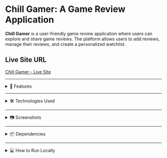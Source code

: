 # Chill Gamer: A Game Review Application

**Chill Gamer** is a user-friendly game review application where users can explore and share game reviews. The platform allows users to add reviews, manage their reviews, and create a personalized watchlist.

## Live Site URL
[Chill Gamer - Live Site](https://chill-gamer-rahul-khan-suvo.netlify.app/)

---

<details>
  <summary>🚀 Features</summary>

1. **User Authentication**: Secure login and registration with Firebase.
2. **Add and Manage Reviews**: Users can submit detailed reviews.
3. **Review Details**: View full game review details.
4. **My Reviews**: Edit or delete submitted reviews.
5. **Game Watchlist**: Save games to a personalized watchlist.
6. **Responsive Design**: Optimized for all devices.
7. **Dark/Light Mode Toggle**: Switch between themes.
8. **Sort & Filter Reviews**: Sort by rating or year, filter by genre.

</details>

---

<details>
  <summary>🛠 Technologies Used</summary>

### **Frontend**  
- React.js  
- Tailwind CSS  
- Lottie (Animations)  
- React Router  

### **Backend**  
- Node.js  
- Express.js  

### **Database**  
- MongoDB  

### **Authentication**  
- Firebase Authentication  

### **Deployment**  
- Netlify (Frontend)  
- Vercel (Backend)  

</details>

---

<details>
  <summary>📷 Screenshots</summary>

![Chill Gamer Screenshot](screenshot.png)

</details>

---

<details>
  <summary>📦 Dependencies</summary>

- React Router  
- Firebase Authentication  
- Express.js  
- MongoDB Atlas  
- Tailwind CSS  

</details>

---

<details>
  <summary>💻 How to Run Locally</summary>

1. Clone the repository:  
   ```bash
   https://github.com/RahulKhanSuvo/chill-gamer.git
